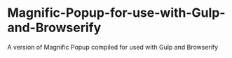 # Magnific-Popup-for-use-with-Gulp-and-Browserify
A version of Magnific Popup compiled for used with Gulp and Browserify
